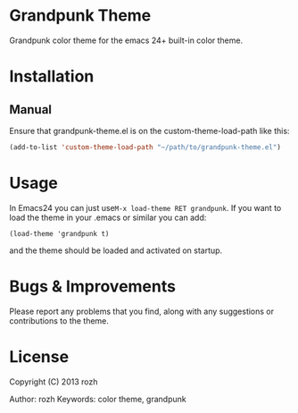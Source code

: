 Grandpunk Theme
===============

Grandpunk color theme for the emacs 24+ built-in color theme.

Installation
============

Manual
------

Ensure that grandpunk-theme.el is on the custom-theme-load-path like this:

```lisp
(add-to-list 'custom-theme-load-path "~/path/to/grandpunk-theme.el")
```

Usage
=====
In Emacs24 you can just use<code>M-x load-theme RET grandpunk</code>.
If you want to load the theme in your .emacs or similar you can add:

    (load-theme 'grandpunk t)

and the theme should be loaded and activated on startup.

Bugs & Improvements
===================

Please report any problems that you find, along with any suggestions or contributions to the theme.

License
=======

Copyright (C) 2013 rozh

Author: rozh
Keywords: color theme, grandpunk
